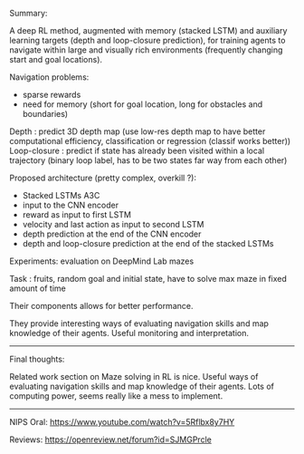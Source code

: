 Summary: 

A deep RL method, augmented with memory (stacked LSTM) and auxiliary learning targets (depth and loop-closure prediction), for training agents to navigate within large and visually rich environments (frequently changing start and goal locations).

Navigation problems: 
- sparse rewards 
- need for memory (short for goal location, long for obstacles and boundaries)

Depth : predict 3D depth map (use low-res depth map to have better computational efficiency, classification or regression (classif works better))
Loop-closure : predict if state has already been visited within a local trajectory (binary loop label, has to be two states far way from each other)

Proposed architecture (pretty complex, overkill ?): 
- Stacked LSTMs A3C
- input to the CNN encoder
- reward as input to first LSTM
- velocity and last action as input to second LSTM
- depth prediction at the end of the CNN encoder
- depth and loop-closure prediction at the end of the stacked LSTMs

Experiments: evaluation on DeepMind Lab mazes 

Task : fruits, random goal and initial state, have to solve max maze in fixed amount of time

Their components allows for better performance.

They provide interesting ways of evaluating navigation skills and map knowledge of their agents. Useful monitoring and interpretation.

------------

Final thoughts: 

Related work section on Maze solving in RL is nice. Useful ways of evaluating navigation skills and map knowledge of their agents. Lots of computing power, seems really like a mess to implement.

------------

NIPS Oral: https://www.youtube.com/watch?v=5Rflbx8y7HY

Reviews:  https://openreview.net/forum?id=SJMGPrcle
